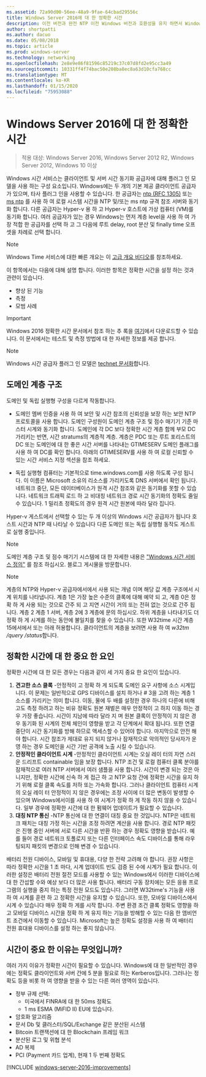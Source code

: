 ```yaml
---
ms.assetid: 72a90d00-56ee-48a9-9fae-64cbad29556c
title: Windows Server 2016에 대 한 정확한 시간
description: 이전 버전과 완전 NTP 이전 Windows 버전과 호환성을 유지 하면서 Windows Server 2016에서 시간 동기화 정확도 크게 향상 되었습니다.
author: shortpatti
ms.author: dacuo
ms.date: 05/08/2018
ms.topic: article
ms.prod: windows-server
ms.technology: networking
ms.openlocfilehash: 2e8e9e86f81596c85219c37c07d8fd2e95cc3a49
ms.sourcegitcommit: 10331ff4f74bac50e208ba8ec8a63d10cfa768cc
ms.translationtype: MT
ms.contentlocale: ko-KR
ms.lasthandoff: 01/15/2020
ms.locfileid: "75953088"
---
```

# <a name="accurate-time-for-windows-server-2016"></a>Windows Server 2016에 대 한 정확한 시간

>적용 대상: Windows Server 2016, Windows Server 2012 R2, Windows Server 2012, Windows 10 이상

Windows 시간 서비스는 클라이언트 및 서버 시간 동기화 공급자에 대해 플러그 인 모델을 사용 하는 구성 요소입니다.  Windows에는 두 개의 기본 제공 클라이언트 공급자가 있으며, 타사 플러그 인을 사용할 수 있습니다. 한 공급자는 [ntp (RFC 1305)](https://tools.ietf.org/html/rfc1305) 또는 [ms ntp](https://msdn.microsoft.com/library/cc246877.aspx) 를 사용 하 여 로컬 시스템 시간을 NTP 및/또는 ms ntp 규격 참조 서버와 동기화 합니다. 다른 공급자는 Hyper-v 용 하 고 Hyper-v 호스트에 가상 컴퓨터 (VM)를 동기화 합니다.  여러 공급자가 있는 경우 Windows는 먼저 계층 level을 사용 하 여 가장 적합 한 공급자를 선택 하 고 그 다음에 루트 delay, root 분산 및 finally time 오프셋을 차례로 선택 합니다.

> [!NOTE]
> Windows Time 서비스에 대한 빠른 개요는 이 [고급 개요 비디오](https://aka.ms/WS2016TimeVideo)를 참조하세요.

이 항목에서는 다음에 대해 설명 합니다. 이러한 항목은 정확한 시간을 설정 하는 것과 관련이 있습니다. 

- 향상 된 기능
- 측정
- 모범 사례

> [!IMPORTANT]
> Windows 2016 정확한 시간 문서에서 참조 하는 추 록을 [여기](https://windocs.blob.core.windows.net/windocs/WindowsTimeSyncAccuracy_Addendum.pdf)에서 다운로드할 수 있습니다.  이 문서에서는 테스트 및 측정 방법에 대 한 자세한 정보를 제공 합니다.

> [!NOTE] 
> Windows 시간 공급자 플러그 인 모델은 [technet 문서화](https://msdn.microsoft.com/library/windows/desktop/ms725475%28v=vs.85%29.aspx)합니다.

## <a name="domain-hierarchy"></a>도메인 계층 구조
도메인 및 독립 실행형 구성을 다르게 작동합니다.

- 도메인 멤버 인증을 사용 하 여 보안 및 시간 참조의 신뢰성을 보장 하는 보안 NTP 프로토콜을 사용 합니다.  도메인 구성원이 도메인 계층 구조 및 점수 매기기 기준 마스터 시계와 동기화 합니다.  도메인에 각 DC 보다 정확한 시간 계층 함께 부모 DC 가리키는 반면, 시간 stratums의 계층적 계층.  계층은 PDC 또는 루트 포리스트의 DC 또는 도메인에 대 한 좋은 시간 서버를 나타내는 GTIMESERV 도메인 플래그를 사용 하 여 DC를 확인 합니다.  아래의 GTIMESERV를 사용 하 여 로컬 신뢰할 수 있는 시간 서비스 지정 섹션을 참조 하세요.

- 독립 실행형 컴퓨터는 기본적으로 time.windows.com를 사용 하도록 구성 됩니다.  이 이름은 Microsoft 소유의 리소스를 가리키도록 DNS 서버에서 확인 됩니다.  네트워크 중단, 모든 데이터베이스가 원격 시간 참조와 같은 동기화를 못할 수 있습니다.  네트워크 트래픽 로드 하 고 비대칭 네트워크 경로 시간 동기화의 정확도 줄일 수 있습니다.  1 밀리초 정확도의 경우 원격 시간 원본에 따라 달라 집니다.

Hyper-v 게스트에서 선택할 수 있는 두 개 이상의 Windows 시간 공급자가 됩니다 호스트 시간과 NTP 때 나타날 수 있습니다 다른 도메인 또는 독립 실행형 동작도 게스트로 실행 중입니다.

> [!NOTE] 
> 도메인 계층 구조 및 점수 매기기 시스템에 대 한 자세한 내용은 ["Windows 시간 서비스 정의"](https://blogs.msdn.microsoft.com/w32time/2007/07/07/what-is-windows-time-service/) 를 참조 하십시오. 블로그 게시물을 방문합니다.

> [!NOTE]
> 계층의 NTP와 Hyper-v 공급자에서에서 사용 되는 개념 이며 해당 값 계층 구조에서 시계 위치를 나타냅니다.  계층 1은 가장 높은 수준의 클록에 대해 예약 되 고, 계층 0은 정확 하 게 사용 되는 것으로 간주 되 고 지연 시간이 거의 또는 전혀 없는 것으로 간주 됩니다.  계층 2 계층 1 서버, 계층 2에 3 계층에 문의 하십시오.  하위 계층을 나타내기도 더 정확 하 게 시계를 하는 동안에 불일치를 찾을 수 있습니다.  또한 W32time 시간 계층 15에서에서 또는 아래 허용합니다.  클라이언트의 계층을 보려면 사용 하 여 *w32tm /query /status*합니다.

## <a name="critical-factors-for-accurate-time"></a>정확한 시간에 대 한 중요 한 요인
정확한 시간에 대 한 모든 경우는 다음과 같이 세 가지 중요 한 요인이 있습니다.

1. **견고한 소스 클록** -안정적이 고 정확 하 게 되도록 도메인 요구 사항에 소스 시계입니다. 이 문제는 일반적으로 GPS 디바이스를 설치 하거나 # 3을 고려 하는 계층 1 소스를 가리키는 의미 합니다. 이동, 물에 두 배를 설정한 경우 하나의 다른에 비해 고도 측정 하려고 하는 비유 정확도 원본 재벌은 매우 안정적이 고 하지 이동 하는 경우 가장 좋습니다. 시간이 지남에 따라 달라 지 며 원본 클록이 안정적이 지 않은 경우 동기화 된 시계의 전체 체인이 영향을 받고 각 단계에서 확대 됩니다. 또한 연결 중단이 시간 동기화를 방해 하므로 액세스할 수 있어야 합니다. 마지막으로 안전 해야 합니다. 시간 참조가 제대로 유지 되지 않거나 잠재적으로 악의적인 당사자가 운영 하는 경우 도메인을 시간 기반 공격에 노출 시킬 수 있습니다.
2. **안정적인 클라이언트 시계** -안정적인 클라이언트 시계는 오실 레이 터의 자연 스러운 드리프트 containable 임을 보장 합니다.  NTP 조건 및 로컬 컴퓨터 클록 분야를 잠재적으로 여러 NTP 서버에서 여러 샘플을 사용 합니다.  시간이 변경 되는 것은 아니지만, 정확한 시간에 신속 하 게 접근 하 고 NTP 요청 간에 정확한 시간을 유지 하기 위해 로컬 클록 속도를 저하 또는 가속화 합니다.  그러나 클라이언트 컴퓨터 시계의 오실 레이 터 안정적이 지 않은 경우에는 조정 사이에 더 많은 변동이 발생할 수 있으며 Windows에서이를 사용 하 여 시계가 정확 하 게 작동 하지 않을 수 있습니다.  일부 경우에 정확한 시간에 대 한 펌웨어 업데이트가 필요할 수 있습니다.
3. **대칭 NTP 통신** -NTP 통신에 대 한 연결이 대칭 중요 한 것입니다.  NTP은 네트워크 패치는 대칭 가정 하는 시간을 조정 하려면 계산을 사용 합니다.  경로 NTP 패킷은 진행 중인 서버에 서로 다른 시간을 반환 하는 경우 정확도 영향을 받습니다.  예를 들어 경로 네트워크 토폴로지 또는 다른 인터페이스 속도 디바이스를 통해 라우팅되지 패킷의 변경으로 인해 변경 수 있습니다.

배터리 전원 디바이스, 모바일 및 휴대용, 다양 한 전략 고려해 야 합니다.  권장 사항은 따라 정확한 시간을 1 초 마다, 시계 업데이트 빈도 검증 된 수에 시계가 필요 합니다. 이러한 설정은 배터리 전원 절전 모드를 사용할 수 있는 Windows에서 이러한 디바이스에 대 한 간섭할 수와 예상 보다 더 많은 사용 합니다. 배터리 구동 장치에는 모든 응용 프로그램의 실행을 중지 하는 특정 전원 모드도 있습니다. 그러면 W32time's 기능을 사용 하 여 시계를 훈련 하 고 정확한 시간을 유지할 수 있습니다. 또한, 모바일 디바이스에서 시계 수 있습니다 매우 정확 하 게를 시작 합니다.  주변 환경 조건 클록 정확도 영향을 하 고 모바일 디바이스 시간을 정확 하 게 유지 하는 기능을 방해할 수 있는 다음 한 앰비언트 조건에서 이동할 수 있습니다.  Microsoft는 높은 정확도 설정을 사용 하 여 배터리 전원 휴대용 디바이스를 설정 하는 좋지 않습니다. 

## <a name="why-is-time-important"></a>시간이 중요 한 이유는 무엇입니까?  
여러 가지 이유가 정확한 시간이 필요할 수 있습니다.  Windows에 대 한 일반적인 경우에는 정확도 클라이언트와 서버 간에 5 분을 필요로 하는 Kerberos입니다.  그러나는 정확도 등을 비롯 하 여 영향을 받을 수 있는 다른 여러 영역이 있습니다.


- 정부 규제 선택:
    - 미국에서 FINRA에 대 한 50ms 정확도
    - 1 ms ESMA (MiFID II) EU에 있습니다.
- 암호화 알고리즘
- 문서 Db 및 클러스터/SQL/Exchange 같은 분산된 시스템
- Bitcoin 트랜잭션에 대 한 Blockchain 프레임 워크
- 분산된 로그 및 위협 분석 
- AD 복제
- PCI (Payment 카드 업계), 현재 1 두 번째 정확도



[!INCLUDE [windows-server-2016-improvements](windows-server-2016-improvements.md)]
